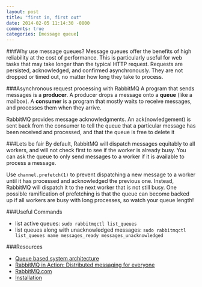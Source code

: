 ```yaml
---
layout: post
title: "first in, first out"
date: 2014-02-05 11:14:30 -0800
comments: true
categories: [message queue]
---
```

###Why use message queues?
Message queues offer the benefits of high reliability at the cost of performance. This is particularly useful for web tasks that may take longer than the typical HTTP request. Requests are persisted, acknowledged, and confirmed asynchronously. They are not dropped or timed out, no matter how long they take to process.
<!--more-->

###Asynchronous request processing with RabbitMQ
A program that sends messages is a **producer**. A producer drops a message onto a **queue** (like a mailbox). A **consumer** is a program that mostly waits to receive messages, and processes them when they arrive.

RabbitMQ provides message acknowledgments. An ack(nowledgement) is sent back from the consumer to tell the queue that a particular message has been received and processed, and that the queue is free to delete it

###Lets be fair
By default, RabbitMQ will dispatch messages equitably to all workers, and will not check first to see if the worker is already busy. You can ask the queue to only send messages to a worker if it is available to process a message.

Use ```channel.prefetch(1)``` to prevent dispatching a new message to a worker until it has processed and acknowledged the previous one. Instead, RabbitMQ will dispatch it to the next worker that is not still busy. One possible ramification of prefetching is that the queue can become backed up if all workers are busy with long processes, so watch your queue length!

###Useful Commands
* list active queues: ```sudo rabbitmqctl list_queues```
* list queues along with unacknowledged messages: ```sudo rabbitmqctl list_queues name messages_ready messages_unacknowledged```

###Resources
* [Queue based system architecture](http://www.amazon.com/gp/product/B00HNG8ZFQ/ref=kinw_myk_ro_title)
* [RabbitMQ in Action: Distributed messaging for everyone](http://manning.com/videla/)
* [RabbitMQ.com](http://www.rabbitmq.com/tutorials/tutorial-one-ruby.html)
* [Installation](http://www.rabbitmq.com/install-debian.html)
